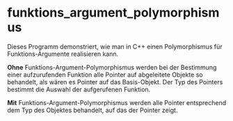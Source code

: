 # funktions_argument_polymorphismus
Dieses Programm demonstriert, wie man in C++ einen Polymorphismus für
Funktions-Argumente realisieren kann.

**Ohne** Funktions-Argument-Polymorphismus werden bei der
Bestimmung einer aufzurufenden Funktion alle Pointer auf abgeleitete Objekte
so behandelt, als wären es Pointer auf das Basis-Objekt. Der Typ des Pointers
bestimmt die Auswahl der aufgerufenen Funktion.

**Mit** Funktions-Argument-Polymorphismus werden alle Pointer
entsprechend dem Typ des Objektes behandelt, auf das der Pointer zeigt.
